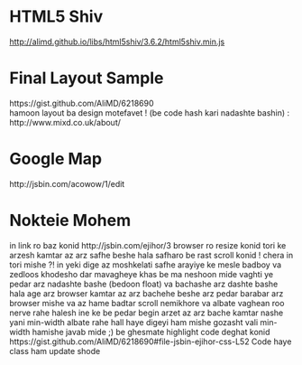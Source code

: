 <h1>HTML5 Shiv</h1>

http://alimd.github.io/libs/html5shiv/3.6.2/html5shiv.min.js


<h1>Final Layout Sample</h1>
https://gist.github.com/AliMD/6218690 <br />
hamoon layout ba design motefavet ! (be code hash kari nadashte bashin) : http://www.mixd.co.uk/about/
<h1>Google Map</h1>
http://jsbin.com/acowow/1/edit
<h1>Nokteie Mohem</h1>
in link ro baz konid http://jsbin.com/ejihor/3
browser ro resize konid tori ke arzesh kamtar az arz safhe beshe
hala safharo be rast scroll konid !
chera in tori mishe ?!
in yeki dige az moshkelati safhe arayiye ke mesle badboy va zedloos khodesho dar mavagheye khas be ma neshoon mide
vaghti ye pedar arz nadashte bashe (bedoon float) va bachashe arz dashte bashe
hala age arz browser kamtar az arz bachehe beshe arz pedar barabar arz browser mishe va az hame badtar scroll nemikhore
va albate vaghean roo nerve
rahe halesh ine ke be pedar begin arzet az arz bache kamtar nashe yani min-width
albate rahe hall haye digeyi ham mishe gozasht vali min-width hamishe javab mide ;)
be ghesmate highlight code deghat konid
https://gist.github.com/AliMD/6218690#file-jsbin-ejihor-css-L52
Code haye class ham update shode
